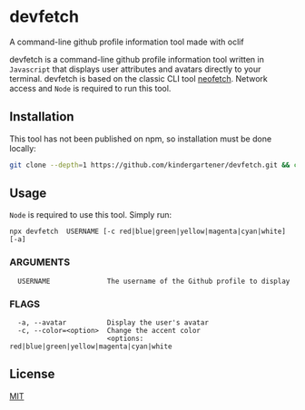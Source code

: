 # devfetch

A command-line github profile information tool made with oclif

devfetch is a command-line github profile information tool written in `Javascript` that displays user attributes and avatars directly to your terminal. devfetch is based on the classic CLI tool [neofetch](https://github.com/dylanaraps/neofetch). Network access and `Node` is required to run this tool.

## Installation

This tool has not been published on npm, so installation must be done locally:

```bash
git clone --depth=1 https://github.com/kindergartener/devfetch.git && cd devfetch
```

## Usage

`Node` is required to use this tool. Simply run:

```
npx devfetch  USERNAME [-c red|blue|green|yellow|magenta|cyan|white] [-a]
```

### ARGUMENTS

```
  USERNAME              The username of the Github profile to display
```

### FLAGS

```
  -a, --avatar          Display the user's avatar
  -c, --color=<option>  Change the accent color
                        <options: red|blue|green|yellow|magenta|cyan|white
```

## License

[MIT](https://choosealicense.com/licenses/mit/)
